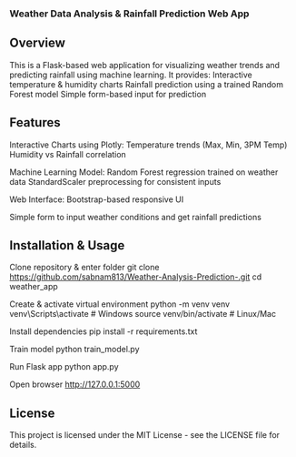 ### Weather Data Analysis & Rainfall Prediction Web App
## Overview
This is a Flask-based web application for visualizing weather trends and predicting rainfall using machine learning.
It provides:
Interactive temperature & humidity charts
Rainfall prediction using a trained Random Forest model
Simple form-based input for prediction

## Features
Interactive Charts using Plotly:
Temperature trends (Max, Min, 3PM Temp)
Humidity vs Rainfall correlation

Machine Learning Model:
Random Forest regression trained on weather data
StandardScaler preprocessing for consistent inputs

Web Interface:
Bootstrap-based responsive UI

Simple form to input weather conditions and get rainfall predictions

## Installation & Usage
Clone repository & enter folder
git clone https://github.com/sabnam813/Weather-Analysis-Prediction-.git
cd weather_app

Create & activate virtual environment
python -m venv venv
venv\Scripts\activate      # Windows
source venv/bin/activate   # Linux/Mac

Install dependencies
pip install -r requirements.txt

Train model
python train_model.py

Run Flask app
python app.py

Open browser
http://127.0.0.1:5000

## License
This project is licensed under the MIT License - see the LICENSE file for details.
